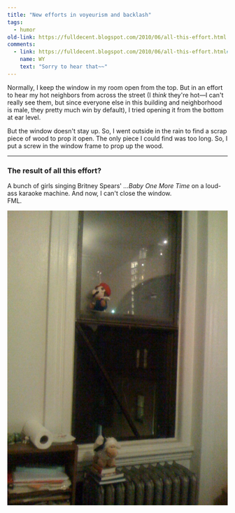 ```yaml
---
title: "New efforts in voyeurism and backlash"
tags: 
  - humor
old-link: https://fulldecent.blogspot.com/2010/06/all-this-effort.html
comments:
  - link: https://fulldecent.blogspot.com/2010/06/all-this-effort.html#comment-5627258016771430223
    name: WY
    text: "Sorry to hear that~~"
---
```


Normally, I keep the window in my room open from the top. But in an effort to hear my hot neighbors from across the street (I *think* they're hot—I can't really see them, but since everyone else in this building and neighborhood is male, they pretty much win by default), I tried opening it from the bottom at ear level.

But the window doesn't stay up. So, I went outside in the rain to find a scrap piece of wood to prop it open. The only piece I could find was too long. So, I put a screw in the window frame to prop up the wood.

---

### The result of all this effort?

A bunch of girls singing Britney Spears' *...Baby One More Time* on a loud-ass karaoke machine. And now, I can't close the window.  
FML.

![Propped open window](/assets/images/2010-06-09-voyeurism-and-backlash.jpg)
